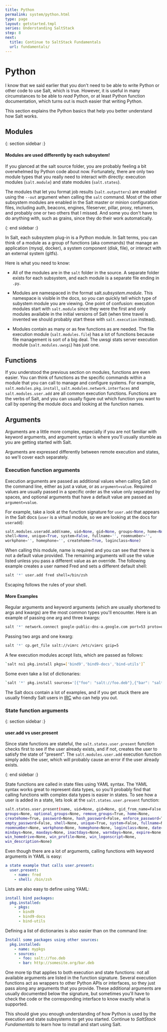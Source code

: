 ```yaml
---
title: Python
permalink: system/python.html
type: page
layout: getstarted.tmpl
series: Understanding SaltStack
step: 8
next:
  title: Continue to SaltStack Fundamentals 
  url: fundamentals/
---
```


# Python

I know that we said earlier that you don't need to be able to write Python or other code to use Salt, which is true. However, it is useful in many circumstances to be able to *read* Python, or at least Python function documentation, which turns out is much easier that writing Python.

This section explains the Python basics that help you better understand how Salt works.

## Modules

{: section sidebar :}

#### Modules are used differently by each subsystem!

If you glanced at the salt source folder, you are probably feeling a bit overwhelmed by Python code about now. Fortunately, there are only two module types that you really need to interact with directly: execution modules (`salt.module`) and state modules (`salt.states`).

The modules that let you format job results (`salt.outputters`) are enabled using the `--out` argument when calling the `salt` command. Most of the other subsystem modules are enabled in the Salt master or minion configuration files, including auth, beacons, engines, fileserver, pillar, proxy, returners, and probably one or two others that I missed. And some you don't have to do anything with, such as grains, since they do their work automatically.

{: end sidebar :}

In Salt, each subsystem plug-in is a Python module. In Salt terms, you can think of a module as a group of functions (aka commands) that manage an application (mysql, docker), a system component (disk, file), or interact with an external system (gitfs).

Here is what you need to know:

- All of the modules are in the `salt` folder in the source. A separate folder exists for each subsystem, and each module is a separate file ending in `.py`.

- Modules are namespaced in the format salt.*subsystem*.*module*. This namespace is visible in the docs, so you can quickly tell which type of subystem module you are viewing. One point of confusion: execution modules start with `salt.module` since they were the first and only modules available in the initial versions of Salt (when time travel is invented we should probably start these with `salt.execution` instead).

- Modules contain as many or as few functions as are needed. The file execution module (`salt.modules.file`) has a lot of functions because file management is sort of a big deal. The uwsgi stats server execution module (`salt.modules.uwsgi`) has just one.

## Functions

If you understood the previous section on modules, functions are even easier. You can think of functions as the specific commands within a module that you can call to manage and configure systems. For example, `salt.modules.pkg.install`, `salt.modules.network.interfaces` and `salt.modules.user.add` are all common execution functions. Functions are the verbs of Salt, and you can usually figure out which function you want to call by opening the module docs and looking at the function names.

## Arguments

Arguments are a little more complex, especially if you are not familiar with keyword arguments, and argument syntax is where you'll usually stumble as you are getting started with Salt. 

Arguments are expressed differently between remote execution and states, so we'll cover each separately.

### Execution function arguments

Execution arguments are passed as additional values when calling Salt on the command line, either as just a value, or as `argument=value`. Required values are usually passed in a specific order as the value only separated by spaces, and optional arguments that have a default value are passed as `argument=value`.

For example, take a look at the function signature for `user.add` that appears in the Salt docs (`user` is a virtual module, so we are looking at the docs for `useradd`):

```python
salt.modules.useradd.add(name, uid=None, gid=None, groups=None, home=None,
shell=None, unique=True, system=False, fullname='', roomnumber='',
workphone='', homephone='', createhome=True, loginclass=None)
```

When calling this module, name is required and you can see that there is not a default value provided. The remaining arguments will use the value listed unless you pass a different value as an override. The following example creates a user named Fred and sets a different default shell:

```bash
salt '*' user.add fred shell=/bin/zsh
```

Escaping follows the rules of your shell.

#### More Examples

Regular arguments and keyword arguments (which are usually shortened to args and kwargs) are the most common types you'll encounter. Here is an example of passing one arg and three kwargs:

```bash
salt '*' network.connect google-public-dns-a.google.com port=53 proto=udp timeout=3
```

Passing two args and one kwarg:

```bash
salt '*' cp.get_file salt://vimrc /etc/vimrc gzip=5
```

A few execution modules accept lists, which are passed as follows:

```bash
`salt ns1 pkg.install pkgs=['bind9','bind9-docs','bind-utils']`
```

Some even take a list of dictionaries:

```bash
`salt '*' pkg.install sources='[{"foo": "salt://foo.deb"},{"bar": "salt://bar.deb"}]'`
```

The Salt docs contain a lot of examples, and if you get stuck there are usually friendly Salt users in [IRC](http://webchat.freenode.net/?channels=salt&uio=mj10cnvljjk9dhj1zsyxmd10cnvl83) who can help you out.

### State function arguments

{: section sidebar :}

#### user.add vs user.present

Since state functions are stateful, the `salt.states.user.present` function checks first to see if the user already exists, and if not, creates the user to satisfy the state of "present". The `salt.modules.user.add` execution function simply adds the user, which will probably cause an error if the user already exists. 

{: end sidebar :}

State functions are called in state files using YAML syntax. The YAML syntax works great to represent data types, so you'll probably find that calling functions with complex data types is easier in states. To see how a user is added in a state, lets look at the `salt.states.user.present` function:

```bash
salt.states.user.present(name, uid=None, gid=None, gid_from_name=False,
groups=None, optional_groups=None, remove_groups=True, home=None,
createhome=True, password=None, hash_password=False, enforce_password=True,
empty_password=False, shell=None, unique=True, system=False, fullname=None,
roomnumber=None, workphone=None, homephone=None, loginclass=None, date=None,
mindays=None, maxdays=None, inactdays=None, warndays=None, expire=None,
win_homedrive=None, win_profile=None, win_logonscript=None,
win_description=None)
```

Even though there are a lot of arguments, calling functions with keyword arguments in YAML is easy:

```yaml
a state example that calls user.present:
  user.present:
    - name: fred
    - shell: /bin/zsh
```

Lists are also easy to define using YAML:

```yaml
install bind packages:
  pkg.installed:
    - pkgs:
      - bind9
      - bind9-docs
      - bind-utils
```

Defining a list of dictionaries is also easier than on the command line:

```yaml
Install some packages using other sources:
  pkg.installed:
    - name: mypkgs
    - sources:
      - foo: salt://foo.deb
      - bar: http://somesite.org/bar.deb
```

One more tip that applies to both execution and state functions: not all available arguments are listed in the function signature. Several execution functions act as wrappers to other Python APIs or interfaces, so they just pass along any arguments that you provide. These additional arguments are usually documented below the signature, but sometimes you'll have to check the code or the corresponding interface to know exactly what is supported.

This should give you enough understanding of how Python is used by the execution and state subsystems to get you started. Continue to *SaltStack Fundamentals* to learn how to install and start using Salt.
